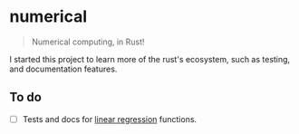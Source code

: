 # numerical

> Numerical computing, in Rust!

I started this project to learn more of the rust's ecosystem, such as testing, and documentation features.

## To do

- [ ] Tests and docs for [linear regression](src/package/linear_regression.rs) functions.
